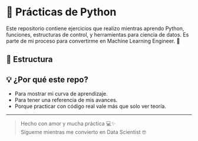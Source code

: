 # 🐍 Prácticas de Python

Este repositorio contiene ejercicios que realizo mientras aprendo Python, funciones, estructuras de control, y herramientas para ciencia de datos. Es parte de mi proceso para convertirme en Machine Learning Engineer. 🚀

## 📁 Estructura



## 💡 ¿Por qué este repo?

- Para mostrar mi curva de aprendizaje.
- Para tener una referencia de mis avances.
- Porque practicar con código real vale más que solo ver teoría.

---

> Hecho con amor y mucha práctica 💻✨  
> Sígueme mientras me convierto en Data Scientist 🤓

